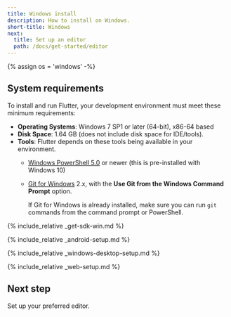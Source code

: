 ```yaml
---
title: Windows install
description: How to install on Windows.
short-title: Windows
next:
  title: Set up an editor
  path: /docs/get-started/editor
---
```


{% assign os = 'windows' -%}

## System requirements

To install and run Flutter,
your development environment must meet these minimum requirements:

- **Operating Systems**: Windows 7 SP1 or later (64-bit), x86-64 based
- **Disk Space**: 1.64 GB (does not include disk space for IDE/tools).
- **Tools**: Flutter depends on these tools being available in your environment.
  - [Windows PowerShell 5.0][] or newer (this is pre-installed with Windows 10)
  - [Git for Windows][] 2.x, with the
    **Use Git from the Windows Command Prompt** option.

     If Git for Windows is already installed,
     make sure you can run `git` commands from the
     command prompt or PowerShell.

{% include_relative _get-sdk-win.md %}

{% include_relative _android-setup.md %}

{% include_relative _windows-desktop-setup.md %}

{% include_relative _web-setup.md %}

## Next step

Set up your preferred editor.

[Git for Windows]: https://git-scm.com/download/win
[Windows PowerShell 5.0]: https://docs.microsoft.com/en-us/powershell/scripting/install/installing-windows-powershell
